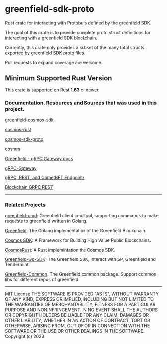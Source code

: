 # greenfield-sdk-proto

Rust crate for interacting with Protobufs defined by the greenfield SDK.

The goal of this crate is to provide complete proto struct definitions for interacting
with a greenfield SDK blockchain.

Currently, this crate only provides a subset of the many total structs exported by
greenfield SDK proto files.

Pull requests to expand coverage are welcome.

## Minimum Supported Rust Version

This crate is supported on Rust **1.63** or newer.

### Documentation, Resources and Sources that was used in this project.

[greenfield-cosmos-sdk](https://github.com/bnb-chain/greenfield-cosmos-sdk)

[cosmos-rust](https://github.com/cosmos/cosmos-rust)

[cosmos-sdk-proto](https://github.com/cosmos/cosmos-rust/tree/main/cosmos-sdk-proto)

[cosmrs](https://github.com/cosmos/cosmos-rust/tree/main/cosmrs)

[Greenfield - gRPC Gateway docs](https://greenfield.bnbchain.org/openapi)

[gRPC-Gateway](https://grpc-ecosystem.github.io/grpc-gateway/)

[gRPC, REST, and CometBFT Endpoints](https://docs.cosmos.network/main/core/grpc_rest#grpc-server)

[Blockchain GRPC REST](https://greenfield.bnbchain.org/docs/api-sdk/grpc-rest.html)

---

### Related Projects
[greenfield-cmd](https://github.com/bnb-chain/greenfield-common): Greenfield client cmd tool, supporting commands to make requests to greenfield written in Golang.

[Greenfield](https://github.com/bnb-chain/greenfield): The Golang implementation of the Greenfield Blockchain.

[Cosmos SDK](https://github.com/cosmos/cosmos-sdk): A Framework for Building High Value Public Blockchains.

[CosmosRust](https://github.com/cosmos/cosmos-rust): A Rust implemintation the Cosmos SDK.

[Greenfield-Go-SDK](https://github.com/bnb-chain/greenfield-go-sdk): The Greenfield SDK, interact with SP, Greenfield and Tendermint.

[Greenfield-Common](https://github.com/bnb-chain/greenfield-common): The Greenfield common package. Support common libs for different repos of greenfield.

---

MIT License
THE SOFTWARE IS PROVIDED "AS IS", WITHOUT WARRANTY OF ANY KIND, EXPRESS OR IMPLIED, INCLUDING BUT NOT LIMITED TO THE WARRANTIES OF MERCHANTABILITY, FITNESS FOR A PARTICULAR PURPOSE AND NONINFRINGEMENT. IN NO EVENT SHALL THE AUTHORS OR COPYRIGHT HOLDERS BE LIABLE FOR ANY CLAIM, DAMAGES OR OTHER LIABILITY, WHETHER IN AN ACTION OF CONTRACT, TORT OR OTHERWISE, ARISING FROM, OUT OF OR IN CONNECTION WITH THE SOFTWARE OR THE USE OR OTHER DEALINGS IN THE SOFTWARE. Copyright (c) 2023
